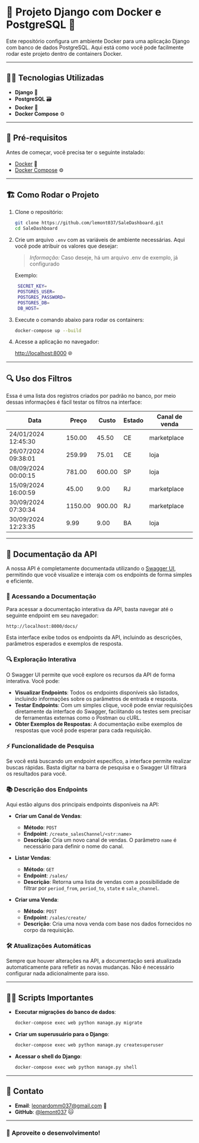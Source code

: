 # 🚀 **Projeto Django com Docker e PostgreSQL** 🐳

Este repositório configura um ambiente Docker para uma aplicação Django com banco de dados PostgreSQL. Aqui está como você pode facilmente rodar este projeto dentro de containers Docker.

---

## 🧑‍💻 **Tecnologias Utilizadas**

- **Django** 🐍
- **PostgreSQL** 🗃️
- **Docker** 🐳
- **Docker Compose** ⚙️

---

## 🚧 **Pré-requisitos**

Antes de começar, você precisa ter o seguinte instalado:

- [Docker](https://www.docker.com/get-started) 🐳
- [Docker Compose](https://docs.docker.com/compose/install/) ⚙️

---

## 🏗️ **Como Rodar o Projeto**

1. Clone o repositório:

   ```bash
   git clone https://github.com/lemont037/SaleDashboard.git
   cd SaleDashboard
   ```

2. Crie um arquivo `.env` com as variáveis de ambiente necessárias. Aqui você pode atribuir os valores que desejar:
   
   > *Informação:* Caso deseje, há um arquivo .env de exemplo, já configurado
   
   Exemplo:

   ```bash
    SECRET_KEY=
    POSTGRES_USER=
    POSTGRES_PASSWORD=
    POSTGRES_DB=
    DB_HOST=
   ```

3. Execute o comando abaixo para rodar os containers:

   ```bash
   docker-compose up --build
   ```

4. Acesse a aplicação no navegador:

   [http://localhost:8000](http://localhost:8000) 🌐

---
## 🔍 **Uso dos Filtros**
Essa é uma lista dos registros criados por padrão no banco, por meio dessas informações é fácil testar os filtros na interface:

|Data|Preço|Custo|Estado|Canal de venda|
|----|-----|-----|------|--------------|
|24/01/2024 12:45:30|150.00|45.50|CE|marketplace|
|26/07/2024 09:38:01|259.99|75.01|CE|loja|
|08/09/2024 00:00:15|781.00|600.00|SP|loja|
|15/09/2024 16:00:59|45.00|9.00|RJ|marketplace|
|30/09/2024 07:30:34|1150.00|900.00|RJ|marketplace|
|30/09/2024 12:23:35|9.99|9.00|BA|loja|

---
## 🚀 Documentação da API

A nossa API é completamente documentada utilizando o [Swagger UI](https://swagger.io/tools/swagger-ui/), permitindo que você visualize e interaja com os endpoints de forma simples e eficiente.

### 📝 Acessando a Documentação

Para acessar a documentação interativa da API, basta navegar até o seguinte endpoint em seu navegador:

```
http://localhost:8000/docs/
```

Esta interface exibe todos os endpoints da API, incluindo as descrições, parâmetros esperados e exemplos de resposta.

### 🔍 Exploração Interativa

O Swagger UI permite que você explore os recursos da API de forma interativa. Você pode:

- **Visualizar Endpoints**: Todos os endpoints disponíveis são listados, incluindo informações sobre os parâmetros de entrada e resposta.
- **Testar Endpoints**: Com um simples clique, você pode enviar requisições diretamente da interface do Swagger, facilitando os testes sem precisar de ferramentas externas como o Postman ou cURL.
- **Obter Exemplos de Respostas**: A documentação exibe exemplos de respostas que você pode esperar para cada requisição.

### ⚡ Funcionalidade de Pesquisa

Se você está buscando um endpoint específico, a interface permite realizar buscas rápidas. Basta digitar na barra de pesquisa e o Swagger UI filtrará os resultados para você.

### 📚 Descrição dos Endpoints

Aqui estão alguns dos principais endpoints disponíveis na API:

- **Criar um Canal de Vendas**:
  - **Método**: `POST`
  - **Endpoint**: `/create_salesChannel/<str:name>`
  - **Descrição**: Cria um novo canal de vendas. O parâmetro `name` é necessário para definir o nome do canal.

- **Listar Vendas**:
  - **Método**: `GET`
  - **Endpoint**: `/sales/`
  - **Descrição**: Retorna uma lista de vendas com a possibilidade de filtrar por `period_from`, `period_to`, `state` e `sale_channel`.

- **Criar uma Venda**:
  - **Método**: `POST`
  - **Endpoint**: `/sales/create/`
  - **Descrição**: Cria uma nova venda com base nos dados fornecidos no corpo da requisição.

### 🛠️ Atualizações Automáticas

Sempre que houver alterações na API, a documentação será atualizada automaticamente para refletir as novas mudanças. Não é necessário configurar nada adicionalmente para isso.

---

## 🧑‍💻 **Scripts Importantes**

- **Executar migrações do banco de dados**:

   ```bash
   docker-compose exec web python manage.py migrate
   ```

- **Criar um superusuário para o Django**:

   ```bash
   docker-compose exec web python manage.py createsuperuser
   ```

- **Acessar o shell do Django**:

   ```bash
   docker-compose exec web python manage.py shell
   ```
---

## 💬 **Contato**

- **Email**: leonardomm037@gmail.com 📧
- **GitHub**: [@lemont037](https://github.com/lemont037) 🐱

---

### 🌟 **Aproveite o desenvolvimento!**
